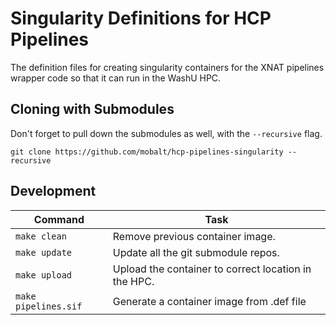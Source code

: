 # Singularity Definitions for HCP Pipelines
The definition files for creating singularity containers for the XNAT pipelines
wrapper code so that it can run in the WashU HPC.

## Cloning with Submodules
Don't forget to pull down the submodules as well, with the `--recursive` flag.
```
git clone https://github.com/mobalt/hcp-pipelines-singularity --recursive
```

## Development

| Command              | Task                                                 |
| -------------        | ------------------------                             |
| `make clean`         | Remove previous container image.                     |
| `make update`        | Update all the git submodule repos.                  |
| `make upload`        | Upload the container to correct location in the HPC. |
| `make pipelines.sif` | Generate a container image from .def file            |
